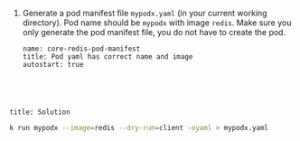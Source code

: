 
1. Generate a pod manifest file `mypodx.yaml` (in your current working directory). Pod name should be `mypodx` with image `redis`. Make sure you only generate the pod manifest file, you do not have to create the pod.

    ```examiner:execute-test
    name: core-redis-pod-manifest
    title: Pod yaml has correct name and image
    autostart: true
    ```

<div style="margin-top: 5em;"></div>

```section:begin
title: Solution
```

```bash
k run mypodx --image=redis --dry-run=client -oyaml > mypodx.yaml
```

```section:end
```
